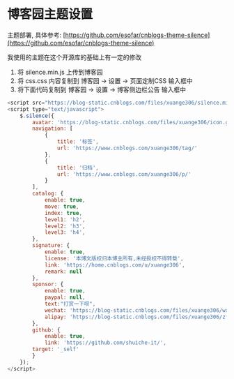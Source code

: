 # 博客园主题设置


主题部署, 具体参考: [https://github.com/esofar/cnblogs-theme-silence](https://github.com/esofar/cnblogs-theme-silence)

我使用的主题在这个开源库的基础上有一定的修改

1. 将 silence.min.js 上传到博客园
2. 将 css.css 内容复制到 博客园 -> 设置 -> 页面定制CSS 输入框中
3. 将下面代码复制到 博客园 -> 设置 -> 博客侧边栏公告 输入框中

```js
<script src="https://blog-static.cnblogs.com/files/xuange306/silence.min.js"></script>
<script type="text/javascript">
    $.silence({
        avatar: 'https://blog-static.cnblogs.com/files/xuange306/icon.gif',
        navigation: [
            {
                title: '标签',
                url: 'https://www.cnblogs.com/xuange306/tag/'
            },
            {
                title: '归档',
                url: 'https://www.cnblogs.com/xuange306/p/'
            }
        ],
        catalog: {
            enable: true,
            move: true,
            index: true,
            level1: 'h2',
            level2: 'h3',
            level3: 'h4',
        },
        signature: {
            enable: true,
            license: '本博文版权归本博主所有,未经授权不得转载',
            link: 'https://home.cnblogs.com/u/xuange306',
            remark: null
        },
        sponsor: {
            enable: true,
            paypal: null,
            text:"打赏一下呗",
            wechat: 'https://blog-static.cnblogs.com/files/xuange306/wx.gif',
            alipay: 'https://blog-static.cnblogs.com/files/xuange306/zfb.gif'
        },
        github: {
            enable: true,
            link: 'https://github.com/shuiche-it/',
	    target: '_self'
        }
    });
</script>

```
